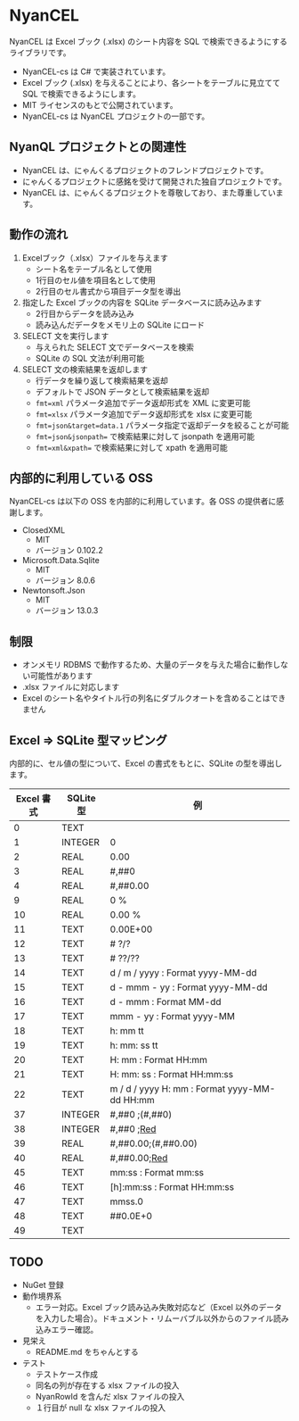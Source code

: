 # NyanCEL

NyanCEL は Excel ブック (.xlsx) のシート内容を SQL で検索できるようにするライブラリです。

- NyanCEL-cs は C# で実装されています。
- Excel ブック (.xlsx) を与えることにより、各シートをテーブルに見立てて SQL で検索できるようにします。
- MIT ライセンスのもとで公開されています。
- NyanCEL-cs は NyanCEL プロジェクトの一部です。

## NyanQL プロジェクトとの関連性

- NyanCEL は、にゃんくるプロジェクトのフレンドプロジェクトです。
- にゃんくるプロジェクトに感銘を受けて開発された独自プロジェクトです。
- NyanCEL は、にゃんくるプロジェクトを尊敬しており、また尊重しています。

## 動作の流れ

1. Excelブック（.xlsx）ファイルを与えます
   - シート名をテーブル名として使用
   - 1行目のセル値を項目名として使用
   - 2行目のセル書式から項目データ型を導出
2. 指定した Excel ブックの内容を SQLite データベースに読み込みます
   - 2行目からデータを読み込み
   - 読み込んだデータをメモリ上の SQLite にロード
3. SELECT 文を実行します
   - 与えられた SELECT 文でデータベースを検索
   - SQLite の SQL 文法が利用可能
4. SELECT 文の検索結果を返却します
   - 行データを繰り返して検索結果を返却
   - デフォルトで JSON データとして検索結果を返却
   - `fmt=xml` パラメータ追加でデータ返却形式を XML に変更可能
   - `fmt=xlsx` パラメータ追加でデータ返却形式を xlsx に変更可能
   - `fmt=json&target=data.1` パラメータ指定で返却データを絞ることが可能
   - `fmt=json&jsonpath=` で検索結果に対して jsonpath を適用可能
   - `fmt=xml&xpath=` で検索結果に対して xpath を適用可能

## 内部的に利用している OSS

NyanCEL-cs は以下の OSS を内部的に利用しています。各 OSS の提供者に感謝します。

- ClosedXML
  - MIT
  - バージョン 0.102.2
- Microsoft.Data.Sqlite
  - MIT
  - バージョン 8.0.6
- Newtonsoft.Json
  - MIT
  - バージョン 13.0.3

## 制限

- オンメモリ RDBMS で動作するため、大量のデータを与えた場合に動作しない可能性があります
- .xlsx ファイルに対応します
- Excel のシート名やタイトル行の列名にダブルクオートを含めることはできません

## Excel => SQLite 型マッピング

内部的に、セル値の型について、Excel の書式をもとに、SQLite の型を導出します。

| Excel 書式 | SQLite 型 | 例 |
| ----------- | ---------- | --- |
| 0 | TEXT | |
| 1 | INTEGER | 0 |
| 2 | REAL | 0.00 |
| 3 | REAL | #,##0 |
| 4 | REAL | #,##0.00 |
| 9 | REAL | 0 % |
| 10 | REAL | 0.00 % |
| 11 | TEXT | 0.00E+00 |
| 12 | TEXT | # ?/? |
| 13 | TEXT | # ??/?? |
| 14 | TEXT | d / m / yyyy : Format yyyy-MM-dd |
| 15 | TEXT | d - mmm - yy : Format yyyy-MM-dd |
| 16 | TEXT | d - mmm : Format MM-dd |
| 17 | TEXT | mmm - yy : Format yyyy-MM |
| 18 | TEXT | h: mm tt |
| 19 | TEXT | h: mm: ss tt |
| 20 | TEXT | H: mm : Format HH:mm |
| 21 | TEXT | H: mm: ss : Format HH:mm:ss |
| 22 | TEXT | m / d / yyyy H: mm : Format yyyy-MM-dd HH:mm |
| 37 | INTEGER | #,##0 ;(#,##0) |
| 38 | INTEGER | #,##0 ;[Red](#,##0) |
| 39 | REAL | #,##0.00;(#,##0.00) |
| 40 | REAL | #,##0.00;[Red](#,##0.00) |
| 45 | TEXT | mm:ss : Format mm:ss |
| 46 | TEXT | [h]:mm:ss : Format HH:mm:ss |
| 47 | TEXT | mmss.0 |
| 48 | TEXT | ##0.0E+0 |
| 49 | TEXT | |

## TODO

- NuGet 登録
- 動作境界系
  - エラー対応。Excel ブック読み込み失敗対応など（Excel 以外のデータを入力した場合）。ドキュメント・リムーバブル以外からのファイル読み込みエラー確認。
- 見栄え
  - README.md をちゃんとする
- テスト
  - テストケース作成
  - 同名の列が存在する xlsx ファイルの投入
  - NyanRowId を含んだ xlsx ファイルの投入
  - １行目が null な xlsx ファイルの投入
